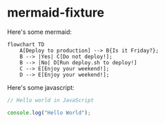# mermaid-fixture

Here's some mermaid:

```mermaid
flowchart TD
    A[Deploy to production] --> B{Is it Friday?};
    B --> |Yes| C[Do not deploy!];
    B --> |No| D[Run deploy.sh to deploy!]
    C --> E[Enjoy your weekend!];
    D --> E[Enjoy your weekend!];
```

Here's some javascript:

```js
// Hello world in JavaScript

console.log("Hello World");
```
